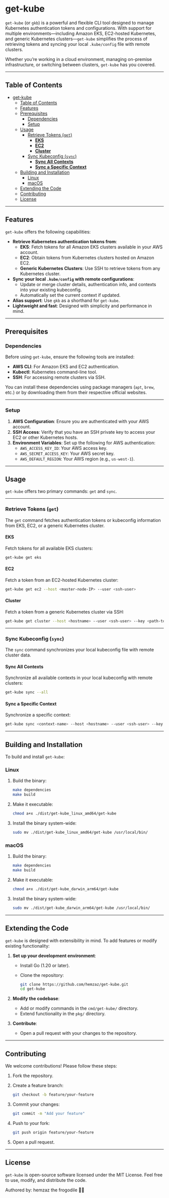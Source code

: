 # get-kube

`get-kube` (or `gkb`) is a powerful and flexible CLI tool designed to manage Kubernetes authentication tokens and configurations. With support for multiple environments—including Amazon EKS, EC2-hosted Kubernetes, and generic Kubernetes clusters—`get-kube` simplifies the process of retrieving tokens and syncing your local `.kube/config` file with remote clusters.

Whether you’re working in a cloud environment, managing on-premise infrastructure, or switching between clusters, `get-kube` has you covered.

---

## Table of Contents

- [get-kube](#get-kube)
  - [Table of Contents](#table-of-contents)
  - [Features](#features)
  - [Prerequisites](#prerequisites)
    - [Dependencies](#dependencies)
    - [Setup](#setup)
  - [Usage](#usage)
    - [Retrieve Tokens (`get`)](#retrieve-tokens-get)
      - [**EKS**](#eks)
      - [**EC2**](#ec2)
      - [**Cluster**](#cluster)
    - [Sync Kubeconfig (`sync`)](#sync-kubeconfig-sync)
      - [**Sync All Contexts**](#sync-all-contexts)
      - [**Sync a Specific Context**](#sync-a-specific-context)
  - [Building and Installation](#building-and-installation)
    - [Linux](#linux)
    - [macOS](#macos)
  - [Extending the Code](#extending-the-code)
  - [Contributing](#contributing)
  - [License](#license)

---

## Features

`get-kube` offers the following capabilities:

- **Retrieve Kubernetes authentication tokens from**:
  - **EKS**: Fetch tokens for all Amazon EKS clusters available in your AWS account.
  - **EC2**: Obtain tokens from Kubernetes clusters hosted on Amazon EC2.
  - **Generic Kubernetes Clusters**: Use SSH to retrieve tokens from any Kubernetes cluster.
- **Sync your local `.kube/config` with remote configurations**:
  - Update or merge cluster details, authentication info, and contexts into your existing kubeconfig.
  - Automatically set the current context if updated.
- **Alias support**: Use `gkb` as a shorthand for `get-kube`.
- **Lightweight and fast**: Designed with simplicity and performance in mind.

---

## Prerequisites

### Dependencies

Before using `get-kube`, ensure the following tools are installed:

- **AWS CLI**: For Amazon EKS and EC2 authentication.
- **Kubectl**: Kubernetes command-line tool.
- **SSH**: For accessing remote clusters via SSH.

You can install these dependencies using package managers (`apt`, `brew`, etc.) or by downloading them from their respective official websites.

---

### Setup

1. **AWS Configuration**: Ensure you are authenticated with your AWS account.
2. **SSH Access**: Verify that you have an SSH private key to access your EC2 or other Kubernetes hosts.
3. **Environment Variables**: Set up the following for AWS authentication:
   - `AWS_ACCESS_KEY_ID`: Your AWS access key.
   - `AWS_SECRET_ACCESS_KEY`: Your AWS secret key.
   - `AWS_DEFAULT_REGION`: Your AWS region (e.g., `us-west-1`).

---

## Usage

`get-kube` offers two primary commands: `get` and `sync`.

---

### Retrieve Tokens (`get`)

The `get` command fetches authentication tokens or kubeconfig information from EKS, EC2, or a generic Kubernetes cluster.

#### **EKS**

Fetch tokens for all available EKS clusters:

```bash
get-kube get eks
```

#### **EC2**

Fetch a token from an EC2-hosted Kubernetes cluster:

```bash
get-kube get ec2 --host <master-node-IP> --user <ssh-user>
```

#### **Cluster**

Fetch a token from a generic Kubernetes cluster via SSH:

```bash
get-kube get cluster --host <hostname> --user <ssh-user> --key <path-to-ssh-key>
```

---

### Sync Kubeconfig (`sync`)

The `sync` command synchronizes your local kubeconfig file with remote cluster data.

#### **Sync All Contexts**

Synchronize all available contexts in your local kubeconfig with remote clusters:

```bash
get-kube sync --all
```

#### **Sync a Specific Context**

Synchronize a specific context:

```bash
get-kube sync <context-name> --host <hostname> --user <ssh-user> --key <path-to-ssh-key>
```

---

## Building and Installation

To build and install `get-kube`:

### Linux

1. Build the binary:

    ```bash
    make dependencies
    make build
    ```

2. Make it executable:

    ```bash
    chmod a+x ./dist/get-kube_linux_amd64/get-kube
    ```

3. Install the binary system-wide:

    ```bash
    sudo mv ./dist/get-kube_linux_amd64/get-kube /usr/local/bin/
    ```

### macOS

1. Build the binary:

    ```bash
    make dependencies
    make build
    ```

2. Make it executable:

    ```bash
    chmod a+x ./dist/get-kube_darwin_arm64/get-kube
    ```

3. Install the binary system-wide:

    ```bash
    sudo mv ./dist/get-kube_darwin_arm64/get-kube /usr/local/bin/
    ```

---

## Extending the Code

`get-kube` is designed with extensibility in mind. To add features or modify existing functionality:

1. **Set up your development environment**:
   - Install Go (1.20 or later).
   - Clone the repository:

     ```bash
     git clone https://github.com/hemzaz/get-kube.git
     cd get-kube
     ```

2. **Modify the codebase**:
   - Add or modify commands in the `cmd/get-kube/` directory.
   - Extend functionality in the `pkg/` directory.

3. **Contribute**:
   - Open a pull request with your changes to the repository.

---

## Contributing

We welcome contributions! Please follow these steps:

1. Fork the repository.
2. Create a feature branch:

    ```bash
    git checkout -b feature/your-feature
    ```

3. Commit your changes:

    ```bash
    git commit -m "Add your feature"
    ```

4. Push to your fork:

    ```bash
    git push origin feature/your-feature
    ```

5. Open a pull request.

---

## License

`get-kube` is open-source software licensed under the MIT License. Feel free to use, modify, and distribute the code.

Authored by: hemzaz the frogodile 🐸🐊
